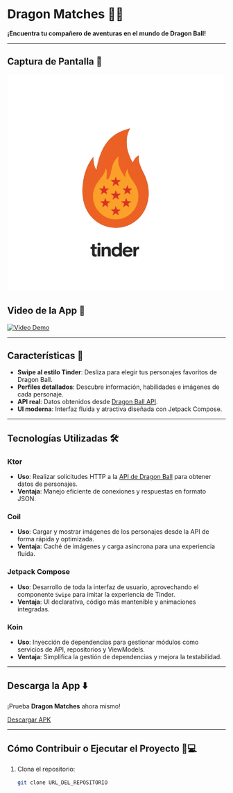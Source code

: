 # Dragon Matches 🐉✨
**¡Encuentra tu compañero de aventuras en el mundo de Dragon Ball!**

---

## Captura de Pantalla 📸
![Dragon Matches Preview](TinderDragonball-removebg-preview.png)

## Video de la App 🎥
[![Video Demo](https://i.ytimg.com/vi_webp/nn_WOq-9HZI/oar2.webp)](https://youtube.com/shorts/nn_WOq-9HZI?feature=share)

---

## Características 🚀
- **Swipe al estilo Tinder**: Desliza para elegir tus personajes favoritos de Dragon Ball.
- **Perfiles detallados**: Descubre información, habilidades e imágenes de cada personaje.
- **API real**: Datos obtenidos desde [Dragon Ball API](https://web.dragonball-api.com/).
- **UI moderna**: Interfaz fluida y atractiva diseñada con Jetpack Compose.

---

## Tecnologías Utilizadas 🛠️

### **Ktor**
- **Uso**: Realizar solicitudes HTTP a la [API de Dragon Ball](https://web.dragonball-api.com/) para obtener datos de personajes.
- **Ventaja**: Manejo eficiente de conexiones y respuestas en formato JSON.

### **Coil**
- **Uso**: Cargar y mostrar imágenes de los personajes desde la API de forma rápida y optimizada.
- **Ventaja**: Caché de imágenes y carga asíncrona para una experiencia fluida.

### **Jetpack Compose**
- **Uso**: Desarrollo de toda la interfaz de usuario, aprovechando el componente `Swipe` para imitar la experiencia de Tinder.
- **Ventaja**: UI declarativa, código más mantenible y animaciones integradas.

### **Koin**
- **Uso**: Inyección de dependencias para gestionar módulos como servicios de API, repositorios y ViewModels.
- **Ventaja**: Simplifica la gestión de dependencias y mejora la testabilidad.

---

## Descarga la App ⬇️
¡Prueba **Dragon Matches** ahora mismo!

[Descargar APK](URL_DE_DESCARGA_DE_LA_APP)

---

## Cómo Contribuir o Ejecutar el Proyecto 🧑💻
1. Clona el repositorio:
   ```bash  
   git clone URL_DEL_REPOSITORIO  